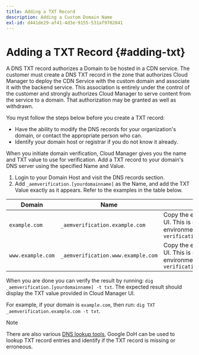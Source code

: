 ```yaml
---
title: Adding a TXT Record
description: Adding a Custom Domain Name
exl-id: d441de29-af41-4d3e-9155-531af9702841
---
```

# Adding a TXT Record {#adding-txt}

A DNS TXT record authorizes a Domain to be hosted in a CDN service. The customer must create a DNS TXT record in the zone that authorizes Cloud Manager to deploy the CDN Service with the custom domain and associate it with the backend service. This association is entirely under the control of the customer and strongly authorizes Cloud Manager to serve content from the service to a domain. That authorization may be granted as well as withdrawn. 

You myst follow the steps below before you create a TXT record:

* Have the ability to modify the DNS records for your organization's domain, or contact the appropriate person who can.
* Identify your domain host or registrar if you do not know it already.

When you initiate domain verification, Cloud Manager gives you the name and TXT value to use for verification. Add a TXT record to your domain's DNS server using the specified Name and Value.

1. Login to your Domain Host and visit the DNS records section. 
1. Add `_aemverification.[yourdomainname]` as the Name, and add the TXT Value exactly as it appears. 
   Refer to the examples in the table below.

|Domain|Name|TXT Value|
|--- |--- |---|
|`example.com`|`_aemverification.example.com` |Copy the entire value displayed in Cloud Manager UI. This is specific to the domain and the environment. `Ex:<br>adobe-aem-verification=example.com/[program]/[env]/..`|
|`www.example.com`|`_aemverification.www.example.com` |Copy the entire value displayed in Cloud Manager UI. This is specific to the domain and the environment. `Ex:<br>adobe-aem-verification=www.example.com/[program]/[env]/..`|

When you are done you can verify the result by running: `dig _aemverification.[yourdomainname] -t txt`.
The expected result should display the TXT value provided in Cloud Manager UI.

For example, if your domain is `example.com`, then run: `dig TXT _aemverification.example.com -t txt`.

>[!NOTE]
>There are also various [DNS lookup tools](https://www.ultratools.com/tools/dnsLookup), Google DoH can be used to lookup TXT record entries and identify if the TXT record is missing or erroneous.
